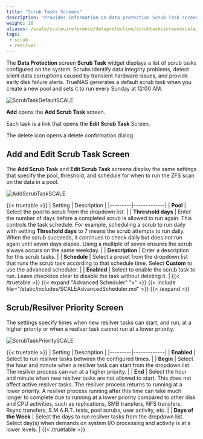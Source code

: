 ```yaml
---
title: "Scrub Tasks Screens"
description: "Provides information on data protection Scrub Task screens and settings."
weight: 10
aliases: /scale/scaleuireference/dataprotection/scrubtasksscreensscale/
tags:
 - scrub
 - resilver
---
```


The **Data Protection** screen **Scrub Task** widget displays a list of scrub tasks configured on the system. Scrubs identify data integrity problems, detect silent data corruptions caused by transient hardware issues, and provide early disk failure alerts.
TrueNAS generates a default scrub task when you create a new pool and sets it to run every Sunday at 12:00 AM.

![ScrubTaskDefaultSCALE](/images/SCALE/DataProtection/scrubtaskpriority.png "Scrub Task Widget")

**Add** opens the **Add Scrub Task** screen.

Each task is a link that opens the **Edit Scrub Task** Screen.

The <span class="material-icons">delete</span> icon opens a delete confirmation dialog.

## Add and Edit Scrub Task Screen
The **Add Scrub Task** and **Edit Scrub Task** screens display the same settings that specify the pool, threshold, and schedule for when to run the ZFS scan on the data in a pool. 

![AddScrubTaskSCALE](/images/SCALE/DataProtection/AddScrubTaskSCALE.png "Add Scrub Task")

{{< truetable >}}
| Setting | Description |
|---------|-------------|
| **Pool** | Select the pool to scrub from the dropdown list. |
| **Threshold days** | Enter the number of days before a completed scrub is allowed to run again. This controls the task schedule. For example, scheduling a scrub to run daily with setting **Threshold days** to 7 means the scrub attempts to run daily. When the scrub succeeds, it continues to check daily but does not run again until seven days elapse. Using a multiple of seven ensures the scrub always occurs on the same weekday. |
| **Description** | Enter a description for this scrub tasks. |
| **Schedule** | Select a preset from the dropdown list that runs the scrub task according to that schedule time. Select **Custom** to use the advanced scheduler. |
| **Enabled** | Select to enable the scrub task to run. Leave checkbox clear to disable the task without deleting it. |
{{< /truetable >}}
{{< expand "Advanced Scheduler" "v" >}}
{{< include file="/static/includes/SCALEAdvancedScheduler.md" >}}
{{< /expand >}}

## Scrub/Resilver Priority Screen
The settings specify times when new resilver tasks can start, and run, at a higher priority or when a resilver task cannot run at a lower priority. 

![ScrubTaskPrioritySCALE](/images/SCALE/DataProtection/resilverscrubedit.png "Default Scrub Task")

{{< truetable >}}
| Setting | Description |
|---------|-------------|
| **Enabled** | Select to run resilver tasks between the configured times. |
| **Begin** | Select the hour and minute when a resilver task can start from the dropdown list. The resilver process can run at a higher priority. |
| **End** | Select the hour and minute when new resilver tasks are not allowed to start. This does not affect active resilver tasks. The resilver process returns to running at a lower priority. A resilver process running after this time can take much longer to complete due to running at a lower priority compared to other disk and CPU activities, such as replications, SMB transfers, NFS transfers, Rsync transfers, S.M.A.R.T. tests, pool scrubs, user activity, etc. |
| **Days of the Week** | Select the days to run resilver tasks from the dropdown list. Select day(s) when demands on system I/O processing and activity is at a lower levels. |
{{< /truetable >}}
